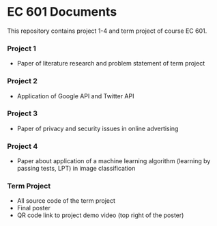 # EC 601 Documents
This repository contains project 1-4 and term project of course EC 601.
### Project 1
- Paper of literature research and problem statement of term project
### Project 2
- Application of Google API and Twitter API
### Project 3
- Paper of privacy and security issues in online advertising
### Project 4
- Paper about application of a machine learning algorithm (learning by passing tests, LPT) in image classification
### Term Project
- All source code of the term project
- Final poster
- QR code link to project demo video (top right of the poster)
